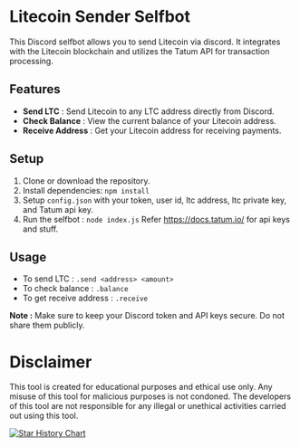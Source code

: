 # Litecoin Sender Selfbot

This Discord selfbot allows you to send Litecoin via discord. It integrates with the Litecoin blockchain and utilizes the Tatum API for transaction processing.

## Features

- **Send LTC** : Send Litecoin to any LTC address directly from Discord.
- **Check Balance** : View the current balance of your Litecoin address.
- **Receive Address** : Get your Litecoin address for receiving payments.

## Setup

1. Clone or download the repository.
2. Install dependencies: `npm install `
3. Setup `config.json` with your token, user id, ltc address, ltc private key, and Tatum api key.
4. Run the selfbot : `node index.js`
Refer https://docs.tatum.io/ for api keys and stuff.

## Usage

- To send LTC : `.send <address> <amount>`
- To check balance : `.balance`
- To get receive address : `.receive`

**Note :** Make sure to keep your Discord token and API keys secure. Do not share them publicly.

# Disclaimer
This tool is created for educational purposes and ethical use only. Any misuse of this tool for malicious purposes is not condoned. The developers of this tool are not responsible for any illegal or unethical activities carried out using this tool.

[![Star History Chart](https://api.star-history.com/svg?repos=JOY6IX9INE/Litecoin-Sender-Selfbot&type=Date)](https://star-history.t9t.io/#JOY6IX9INE/Litecoin-Sender-Selfbot&Date)
